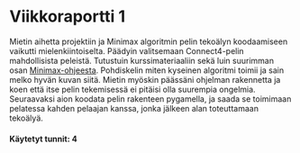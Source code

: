 # Viikkoraportti 1

Mietin aihetta projektiin ja Minimax algoritmin pelin tekoälyn koodaamiseen vaikutti mielenkiintoiselta. Päädyin valitsemaan Connect4-pelin mahdollisista peleistä. Tutustuin kurssimateriaaliin
sekä luin suurimman osan [Minimax-ohjeesta](https://tiralabra.github.io/2023_p4/fi/aiheet/minimax.pdf). Pohdiskelin miten kyseinen algoritmi toimii ja sain melko hyvän kuvan siitä. Mietin myöskin päässäni ohjelman rakennetta ja koen että itse pelin tekemisessä ei pitäisi olla suurempia ongelmia.
Seuraavaksi aion koodata pelin rakenteen pygamella, ja saada se toimimaan pelatessa kahden pelaajan kanssa, jonka jälkeen alan toteuttamaan tekoälyä.

#### Käytetyt tunnit: 4
